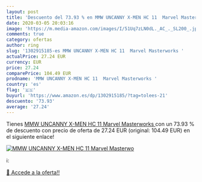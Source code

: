 ```yaml
---
layout: post
title: 'Descuento del 73.93 % en MMW UNCANNY X-MEN HC 11  Marvel Masterwo'
date: 2020-03-05 20:03:16
image: 'https://m.media-amazon.com/images/I/51Uq7zLN0dL._AC_._SL200_.jpg'
comments: true
category: ofertas
author: ring
slug: '1302915185-es MMW UNCANNY X-MEN HC 11  Marvel Masterworks '
actualPrice: 27.24 EUR
currency: EUR
price: 27.24
comparePrice: 104.49 EUR
prodname: 'MMW UNCANNY X-MEN HC 11  Marvel Masterworks '
country: 'es'
flag: '🇪🇸'
buyurl: 'https://www.amazon.es/dp/1302915185/?tag=tolees-21'
descuento: '73.93'
average: '27.24'
---
```


Tienes [MMW UNCANNY X-MEN HC 11  Marvel Masterworks ](https://www.amazon.es/dp/1302915185/?tag=tolees-21) con un 73.93 % de descuento con precio de oferta de 27.24 EUR (original: 104.49 EUR) en el siguiente enlace!

[![MMW UNCANNY X-MEN HC 11  Marvel Masterwo](https://m.media-amazon.com/images/I/51Uq7zLN0dL._AC_._SL200_.jpg)](https://www.amazon.es/dp/1302915185/?tag=tolees-21)

ℹ️:


[🛒 Accede a la oferta!!](https://www.amazon.es/dp/1302915185/?tag=tolees-21)
